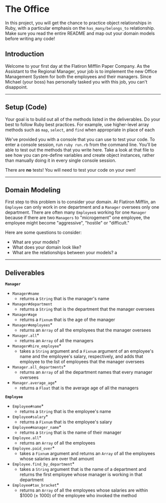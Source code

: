 # The Office

In this project, you will get the chance to practice object relationships in Ruby, with a particular emphasis on the `has_many/belongs_to` relationship. Make sure you read the entire README and map out your domain models before writing any code!

## Introduction
Welcome to your first day at the Flatiron Mifflin Paper Company. As the Assistant to the Regional Manager, your job is to implement the new Office Management System for both the employees and their managers. Since Michael (your boss) has personally tasked you with this job, you can't disappoint.

---
## Setup (Code)
Your goal is to build out all of the methods listed in the deliverables. Do your best to follow Ruby best practices. For example, use higher-level array methods such as `map`, `select`, and `find` when appropriate in place of each

We've provided you with a console that you can use to test your code. To enter a console session, run `ruby run.rb` from the command line. You'll be able to test out the methods that you write here. Take a look at that file to see how you can pre-define variables and create object instances, rather than manually doing it in every single console session.

There are **no** tests! You will need to test your code on your own!

---
## Domain Modeling
First step to this problem is to consider your domain. At Flatiron Mifflin, an `Employee` can only work in one department and a `Manager` oversees only one department. There are often many `Employee`s working for one `Manager` because if there are two `Managers` to "microgement" one employee, the employee might become "aggressive", "hostile" or "difficult."

Here are some questions to consider:
- What are your models?
- What does your domain look like?
- What are the relationships between your models?
a
---
## Deliverables

**`Manager`**
  * `Manager#name`
    * returns a `String` that is the manager's name
  * `Manager#department`
    * returns a `String` that is the department that the manager oversees
  * `Manager#age`
    * returns a `Fixnum` that is the age of the manager
  * `Manager#employees`*
    * returns an `Array` of all the employees that the manager oversees
  * `Manager.all`*
    * returns an `Array` of all the managers
  * `Manager#hire_employee`*
    * takes a `String` argument and a `Fixnum` argument of an employee's name and the employee's salary, respectively, and adds that employee to the list of employees that the manager oversees
  * `Manager.all_departments`*
    * returns an `Array` of all the department names that every manager oversees
  * `Manager.average_age`*
    * returns a `Float` that is the average age of all the managers

**`Employee`**
  * `Employee#name`*
    * returns a `String` that is the employee's name
  * `Employee#salary`*
    * returns a `Fixnum` that is the employee's salary
  * `Employee#manager_name`*
    * returns a `String` that is the name of their manager
  * `Employee.all`*
    * returns an `Array` of all the employees
  * `Employee.paid_over`*
    * takes a `Fixnum` argument and returns an `Array` of all the employees whose salaries are over that amount
  * `Employee.find_by_department`*
    * takes a `String` argument that is the name of a department and returns the first employee whose manager is working in that department
  * `Employee#tax_bracket`*
    * returns an `Array` of all the employees whose salaries are within $1000 (± 1000) of the employee who invoked the method
